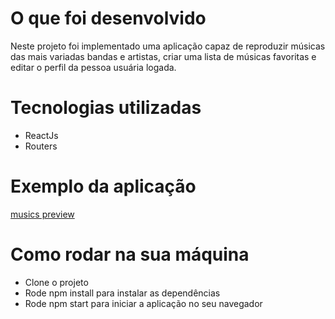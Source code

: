 # O que foi desenvolvido

Neste projeto foi implementado uma aplicação capaz de reproduzir músicas das mais variadas bandas e artistas, criar uma lista de músicas favoritas e editar o perfil da pessoa usuária logada. 

# Tecnologias utilizadas

- ReactJs
- Routers

# Exemplo da aplicação

<a href="https://niivx.github.io/musics-preview-routers-crud/">musics preview</a>

# Como rodar na sua máquina

- Clone o projeto
- Rode npm install para instalar as dependências
- Rode npm start para iniciar a aplicação no seu navegador